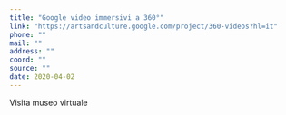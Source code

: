 ```yaml
---
title: "Google video immersivi a 360°"
link: "https://artsandculture.google.com/project/360-videos?hl=it"
phone: ""
mail: ""
address: ""
coord: ""
source: ""
date: 2020-04-02
---
```


Visita museo virtuale
